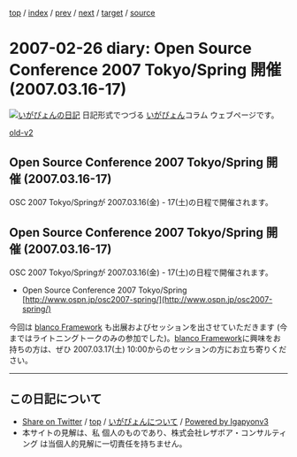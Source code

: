 [top](../index.html) 
 / [index](index.html) 
 / [prev](ig070222.html) 
 / [next](ig070301.html) 
 / [target](https://www.igapyon.jp/igapyon/diary/2007/ig070226.html) 
 / [source](https://github.com/igapyon/diary/blob/master/2007/ig070226.src.md) 

2007-02-26 diary: Open Source Conference 2007 Tokyo/Spring 開催 (2007.03.16-17)
=====================================================================================================
[![いがぴょんの日記](https://www.igapyon.jp/igapyon/diary/images/iga200306s.jpg "いがぴょん")](https://www.igapyon.jp/igapyon/diary/memo/memoigapyon.html) 日記形式でつづる [いがぴょん](https://www.igapyon.jp/igapyon/diary/memo/memoigapyon.html)コラム ウェブページです。

[old-v2](ig070226-orig.html)

## Open Source Conference 2007 Tokyo/Spring 開催 (2007.03.16-17)

OSC 2007 Tokyo/Springが 2007.03.16(金) - 17(土)の日程で開催されます。


## Open Source Conference 2007 Tokyo/Spring 開催 (2007.03.16-17)

OSC 2007 Tokyo/Springが 2007.03.16(金) - 17(土)の日程で開催されます。

* Open Source Conference 2007 Tokyo/Spring
  [http://www.ospn.jp/osc2007-spring/](http://www.ospn.jp/osc2007-spring/)

今回は [blanco Framework](https://www.igapyon.jp/blanco/blanco.ja.html) も出展およびセッションを出させていただきます (今まではライトニングトークのみの参加でした)。[blanco Framework](https://www.igapyon.jp/blanco/blanco.ja.html)に興味をお持ちの方は、ぜひ 2007.03.17(土) 10:00からのセッションの方にお立ち寄りください。


----------------------------------------------------------------------------------------------------

## この日記について

* [Share on Twitter](https://twitter.com/intent/tweet?hashtags=igapyon%2Cdiary%2C%E3%81%84%E3%81%8C%E3%81%B4%E3%82%87%E3%82%93&text=Open+Source+Conference+2007+Tokyo%2FSpring+%E9%96%8B%E5%82%AC+%282007.03.16-17%29&url=https%3A%2F%2Fwww.igapyon.jp%2Figapyon%2Fdiary%2F2007%2Fig070226.html) / [top](../index.html) / [いがぴょんについて](https://www.igapyon.jp/igapyon/diary/memo/memoigapyon.html) / [Powered by Igapyonv3](https://github.com/igapyon/igapyonv3)
* 本サイトの見解は、私 個人のものであり、株式会社レザボア・コンサルティング は当個人的見解に一切責任を持ちません。 
